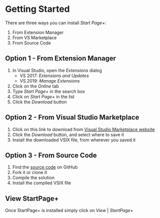 # Getting Started

There are three ways you can install *Start Page+*:

1. From Extension Manager
2. From VS Marketplace
3. From Source Code

## Option 1 - From Extension Manager

1. In Visual Studio, open the *Extensions* dialog
   - VS 2017: *Extensions and Updates*
   - VS 2019: *Manage Extensions*
2. Click on the *Online* tab
3. Type *Start Page+* in the search box
4. Click on *Start Page+* in the list
5. Click the *Download* button

## Option 2 - From Visual Studio Marketplace

1. Click on this link to download from [Visual Studio Marketplace website][marketplace-url]
2. Click the *Download* button, and select where to save it
3. Install the downloaded VSIX file, from wherever you saved it

[marketplace-url]: https://marketplace.visualstudio.com/items?itemName=YannDuran.StartPagePlus

## Option 3 - From Source Code

1. Find the [source code][source-code-url] on GitHub
2. Fork it or clone it
3. Compile the solution
4. Install the compiled VSIX file

[source-code-url]: https://github.com/luminous-software/start-page-plus

## View StartPage+

Once StartPage+ is installed simply click on _View_ | _StartPage+_
